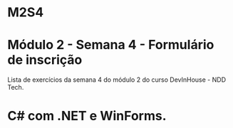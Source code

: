 # M2S4
# Módulo 2 - Semana 4 - Formulário de inscrição

Lista de exercícios da semana 4 do módulo 2 do curso DevInHouse - NDD Tech.
# C# com .NET e WinForms.
